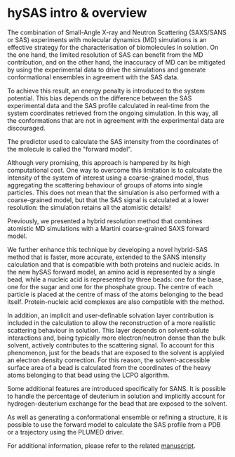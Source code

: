 # hySAS intro & overview

The combination of Small-Angle X-ray and Neutron Scattering (SAXS/SANS or SAS) experiments with molecular dynamics (MD) simulations is an effective strategy for the characterisation of biomolecules in solution. On the one hand, the limited resolution of SAS can benefit from the MD contribution, and on the other hand, the inaccuracy of MD can be mitigated by using the experimental data to drive the simulations and generate conformational ensembles in agreement with the SAS data.

To achieve this result, an energy penalty is introduced to the system potential. This bias depends on the difference between the SAS experimental data and the SAS profile calculated in real-time from the system coordinates retrieved from the ongoing simulation. In this way, all the conformations that are not in agreement with the experimental data are discouraged.

The predictor used to calculate the SAS intensity from the coordinates of the molecule is called the "forward model".

Although very promising, this approach is hampered by its high computational cost. One way to overcome this limitation is to calculate the intensity of the system of interest using a coarse-grained model, thus aggregating the scattering behaviour of groups of atoms into single particles. This does not mean that the simulation is also performed with a coarse-grained model, but that the SAS signal is calculated at a lower resolution: the simulation retains all the atomistic details!

Previously, we presented a hybrid resolution method that combines atomistic MD simulations with a Martini coarse-grained SAXS forward model.

We further enhance this technique by developing a novel hybrid-SAS method that is faster, more accurate, extended to the SANS intensity calculation and that is compatible with both proteins and nucleic acids. In the new hySAS forward model, an amino acid is represented by a single bead, while a nucleic acid is represented by three beads: one for the base, one for the sugar and one for the phosphate group. The centre of each particle is placed at the centre of mass of the atoms belonging to the bead itself. Protein-nucleic acid complexes are also compatible with the method.

In addition, an implicit and user-definable solvation layer contribution is included in the calculation to allow the reconstruction of a more realistic scattering behaviour in solution. This layer depends on solvent-solute interactions and, being typically more electron/neutron dense than the bulk solvent, actively contributes to the scattering signal. To account for this phenomenon, just for the beads that are exposed to the solvent is applyied an electron density correction. For this reason, the solvent-accessible surface area of a bead is calculated from the coordinates of the heavy atoms belonging to that bead using the LCPO algorithm.

Some additional features are introduced specifically for SANS. It is possible to handle the percentage of deuterium in solution and implicitly account for hydrogen-deuterium exchange for the bead that are exposed to the solvent.

As well as generating a conformational ensemble or refining a structure, it is possible to use the forward model to calculate the SAS profile from a PDB or a trajectory using the PLUMED driver.

For additional information, please refer to the related [manuscript](https://pubs.acs.org/doi/full/10.1021/acs.jctc.3c00864).